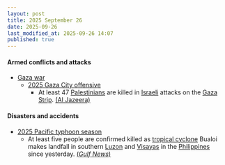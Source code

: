 ```yaml
---
layout: post
title: 2025 September 26
date: 2025-09-26
last_modified_at: 2025-09-26 14:07
published: true
---
```



#### Armed conflicts and attacks

* [Gaza war](https://en.wikipedia.org/wiki/Gaza_war "Gaza war")
  * [2025 Gaza City offensive](https://en.wikipedia.org/wiki/2025_Gaza_City_offensive "2025 Gaza City offensive")
    * At least 47 [Palestinians](https://en.wikipedia.org/wiki/Palestinians "Palestinians") are killed in [Israeli](https://en.wikipedia.org/wiki/IDF "IDF") attacks on the [Gaza Strip](https://en.wikipedia.org/wiki/Gaza_Strip "Gaza Strip"). [(Al Jazeera)](https://www.aljazeera.com/news/liveblog/2025/9/26/live-israel-kills-at-least-10-palestinians-as-gaza-attacks-resume)

#### Disasters and accidents

* [2025 Pacific typhoon season](https://en.wikipedia.org/wiki/2025_Pacific_typhoon_season "2025 Pacific typhoon season")
  * At least five people are confirmed killed as [tropical cyclone](https://en.wikipedia.org/wiki/Tropical_cyclone "Tropical cyclone") Bualoi makes landfall in southern [Luzon](https://en.wikipedia.org/wiki/Luzon "Luzon") and [Visayas](https://en.wikipedia.org/wiki/Visayas "Visayas") in the [Philippines](https://en.wikipedia.org/wiki/Philippines "Philippines") since yesterday. [(*Gulf News*)](https://gulfnews.com/world/asia/philippines/storm-opong-bualoi-leaves-5-dead-morning-after-videos-show-trail-of-destruction-1.500284089)
